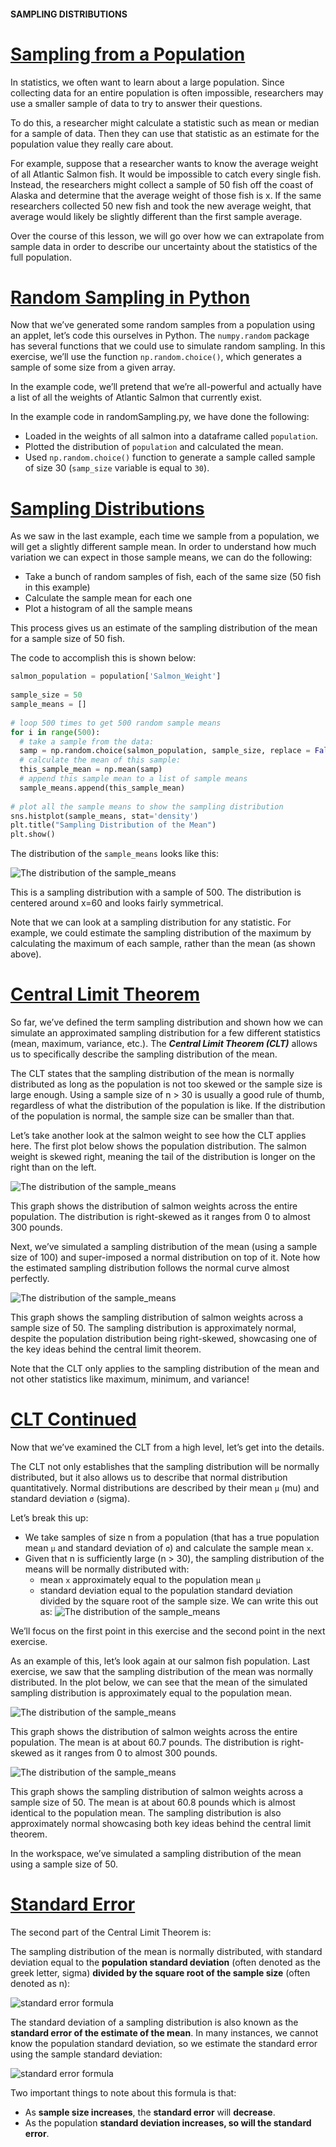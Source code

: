 #### SAMPLING DISTRIBUTIONS

# [Sampling from a Population](https://www.codecademy.com/courses/probability-mssp/lessons/sampling-distributions-mssp/exercises/sample-data)

In statistics, we often want to learn about a large population. 
Since collecting data for an entire population is often impossible, researchers may use a smaller sample of data to try to answer their questions.

To do this, a researcher might calculate a statistic such as mean or median for a sample of data. 
Then they can use that statistic as an estimate for the population value they really care about.

For example, suppose that a researcher wants to know the average weight of all Atlantic Salmon fish. 
It would be impossible to catch every single fish. 
Instead, the researchers might collect a sample of 50 fish off the coast of Alaska and determine that the average weight of those fish is x. 
If the same researchers collected 50 new fish and took the new average weight, that average would likely be slightly different than the first sample average.

Over the course of this lesson, we will go over how we can extrapolate from sample data in order to describe our uncertainty about the statistics of the full population.

# [Random Sampling in Python](https://www.codecademy.com/courses/probability-mssp/lessons/sampling-distributions-mssp/exercises/sample-data-in-python)

Now that we’ve generated some random samples from a population using an applet, let’s code this ourselves in Python. 
The `numpy.random` package has several functions that we could use to simulate random sampling. 
In this exercise, we’ll use the function `np.random.choice()`, which generates a sample of some size from a given array.

In the example code, we’ll pretend that we’re all-powerful and actually have a list of all the weights of Atlantic Salmon that currently exist.

In the example code in randomSampling.py, we have done the following:

* Loaded in the weights of all salmon into a dataframe called `population`.
* Plotted the distribution of `population` and calculated the mean.
* Used `np.random.choice()` function to generate a sample called sample of size 30 (`samp_size` variable is equal to `30`).

# [Sampling Distributions](https://www.codecademy.com/courses/probability-mssp/lessons/sampling-distributions-mssp/exercises/sampling-distributions)

As we saw in the last example, each time we sample from a population, we will get a slightly different sample mean. 
In order to understand how much variation we can expect in those sample means, we can do the following:
* Take a bunch of random samples of fish, each of the same size (50 fish in this example)
* Calculate the sample mean for each one
* Plot a histogram of all the sample means

This process gives us an estimate of the sampling distribution of the mean for a sample size of 50 fish.

The code to accomplish this is shown below:
```py
salmon_population = population['Salmon_Weight']
 
sample_size = 50
sample_means = []
 
# loop 500 times to get 500 random sample means
for i in range(500):
  # take a sample from the data:
  samp = np.random.choice(salmon_population, sample_size, replace = False)
  # calculate the mean of this sample:
  this_sample_mean = np.mean(samp)
  # append this sample mean to a list of sample means
  sample_means.append(this_sample_mean)
 
# plot all the sample means to show the sampling distribution
sns.histplot(sample_means, stat='density')
plt.title("Sampling Distribution of the Mean")
plt.show()
```
The distribution of the `sample_means` looks like this:

![The distribution of the `sample_means`](images/sampling_dist.svg)

This is a sampling distribution with a sample of 500. The distribution is centered around x=60 and looks fairly symmetrical.

Note that we can look at a sampling distribution for any statistic. 
For example, we could estimate the sampling distribution of the maximum by calculating the maximum of each sample, rather than the mean (as shown above).

# [Central Limit Theorem](https://www.codecademy.com/courses/probability-mssp/lessons/sampling-distributions-mssp/exercises/central-limit-theorem)

So far, we’ve defined the term sampling distribution and shown how we can simulate an approximated sampling distribution for a few different statistics 
(mean, maximum, variance, etc.). 
The ***Central Limit Theorem (CLT)*** allows us to specifically describe the sampling distribution of the mean.

The CLT states that the sampling distribution of the mean is normally distributed as long as the population is not too skewed or the sample size is large enough. 
Using a sample size of n > 30 is usually a good rule of thumb, regardless of what the distribution of the population is like. 
If the distribution of the population is normal, the sample size can be smaller than that.

Let’s take another look at the salmon weight to see how the CLT applies here. 
The first plot below shows the population distribution. 
The salmon weight is skewed right, meaning the tail of the distribution is longer on the right than on the left.

![The distribution of the `sample_means`](images/pop_distribution.svg)

This graph shows the distribution of salmon weights across the entire population. The distribution is right-skewed as it ranges from 0 to almost 300 pounds.

Next, we’ve simulated a sampling distribution of the mean (using a sample size of 100) and super-imposed a normal distribution on top of it. 
Note how the estimated sampling distribution follows the normal curve almost perfectly.

![The distribution of the `sample_means`](images/normal_samp_distribution.svg)

This graph shows the sampling distribution of salmon weights across a sample size of 50. 
The sampling distribution is approximately normal, despite the population distribution being right-skewed, showcasing one of the key ideas behind the central limit theorem.

Note that the CLT only applies to the sampling distribution of the mean and not other statistics like maximum, minimum, and variance!

# [CLT Continued](https://www.codecademy.com/courses/probability-mssp/lessons/sampling-distributions-mssp/exercises/clt-continued)

Now that we’ve examined the CLT from a high level, let’s get into the details.

The CLT not only establishes that the sampling distribution will be normally distributed, but it also allows us to describe that normal distribution quantitatively. 
Normal distributions are described by their mean `μ` (mu) and standard deviation `σ` (sigma).

Let’s break this up:
* We take samples of size n from a population (that has a true population mean `μ` and standard deviation of `σ`) and calculate the sample mean `x`.
* Given that n is sufficiently large (n > 30), the sampling distribution of the means will be normally distributed with:
    * mean `x` approximately equal to the population mean `μ`
    * standard deviation equal to the population standard deviation divided by the square root of the sample size. We can write this out as:
    ![The distribution of the `sample_means`](images/sample_dist_std.jpg)	 

We’ll focus on the first point in this exercise and the second point in the next exercise.

As an example of this, let’s look again at our salmon fish population. 
Last exercise, we saw that the sampling distribution of the mean was normally distributed. 
In the plot below, we can see that the mean of the simulated sampling distribution is approximately equal to the population mean.

![The distribution of the `sample_means`](images/pop_mean.svg)	 

This graph shows the distribution of salmon weights across the entire population. 
The mean is at about 60.7 pounds. 
The distribution is right-skewed as it ranges from 0 to almost 300 pounds.

![The distribution of the `sample_means`](images/mean_sampling_dist.svg)	

This graph shows the sampling distribution of salmon weights across a sample size of 50. 
The mean is at about 60.8 pounds which is almost identical to the population mean. 
The sampling distribution is also approximately normal showcasing both key ideas behind the central limit theorem.

In the workspace, we’ve simulated a sampling distribution of the mean using a sample size of 50.

# [Standard Error](https://www.codecademy.com/courses/probability-mssp/lessons/sampling-distributions-mssp/exercises/standard-error)

The second part of the Central Limit Theorem is:

The sampling distribution of the mean is normally distributed, with standard deviation equal to the **population standard deviation** 
(often denoted as the greek letter, sigma) **divided by the square root of the sample size** (often denoted as n):

![standard error formula](images/standard_error_formula.jpg)	

The standard deviation of a sampling distribution is also known as the **standard error of the estimate of the mean**. 
In many instances, we cannot know the population standard deviation, so we estimate the standard error using the sample standard deviation:

![standard error formula](images/standard_error_of_the_estimate_of_the_mean.jpg)	

Two important things to note about this formula is that:
* As **sample size increases**, the **standard error** will **decrease**.
* As the population **standard deviation increases, so will the standard error**.

